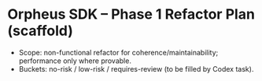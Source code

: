 # Orpheus SDK – Phase 1 Refactor Plan (scaffold)
- Scope: non-functional refactor for coherence/maintainability; performance only where provable.
- Buckets: no-risk / low-risk / requires-review (to be filled by Codex task).

